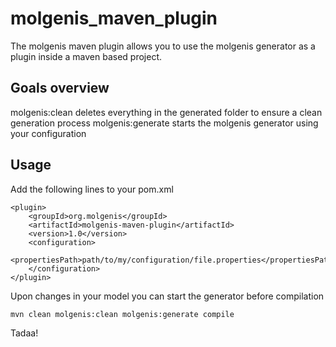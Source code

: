 molgenis_maven_plugin
=====================
The molgenis maven plugin allows you to use the molgenis generator as a plugin
inside a maven based project.

Goals overview
--------------

molgenis:clean deletes everything in the generated folder to ensure a clean generation process
molgenis:generate starts the molgenis generator using your configuration

Usage
-----

Add the following lines to your pom.xml

	<plugin>
		<groupId>org.molgenis</groupId>
		<artifactId>molgenis-maven-plugin</artifactId>
		<version>1.0</version>
		<configuration>
			<propertiesPath>path/to/my/configuration/file.properties</propertiesPath>
		</configuration>
	</plugin>

Upon changes in your model you can start the generator before compilation

	mvn clean molgenis:clean molgenis:generate compile

Tadaa!
